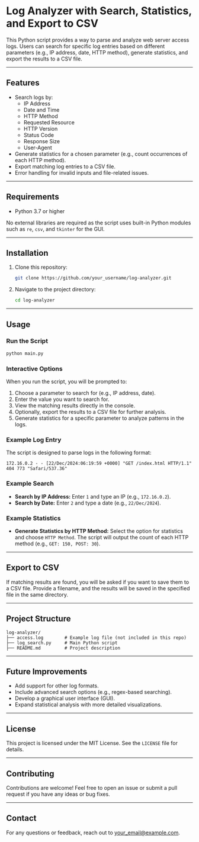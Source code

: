 # Log Analyzer with Search, Statistics, and Export to CSV

This Python script provides a way to parse and analyze web server access logs. Users can search for specific log entries based on different parameters (e.g., IP address, date, HTTP method), generate statistics, and export the results to a CSV file.

---

## Features

- Search logs by:
  - IP Address
  - Date and Time
  - HTTP Method
  - Requested Resource
  - HTTP Version
  - Status Code
  - Response Size
  - User-Agent
- Generate statistics for a chosen parameter (e.g., count occurrences of each HTTP method).
- Export matching log entries to a CSV file.
- Error handling for invalid inputs and file-related issues.

---

## Requirements

- Python 3.7 or higher

No external libraries are required as the script uses built-in Python modules such as `re`, `csv`, and `tkinter` for the GUI.

---

## Installation

1. Clone this repository:
   ```bash
   git clone https://github.com/your_username/log-analyzer.git
   ```
2. Navigate to the project directory:
   ```bash
   cd log-analyzer
   ```

---

## Usage

### Run the Script

```bash
python main.py
```

### Interactive Options

When you run the script, you will be prompted to:

1. Choose a parameter to search for (e.g., IP address, date).
2. Enter the value you want to search for.
3. View the matching results directly in the console.
4. Optionally, export the results to a CSV file for further analysis.
5. Generate statistics for a specific parameter to analyze patterns in the logs.

### Example Log Entry

The script is designed to parse logs in the following format:

```
172.16.0.2 - - [22/Dec/2024:06:19:59 +0000] "GET /index.html HTTP/1.1" 404 773 "Safari/537.36"
```

### Example Search

- **Search by IP Address:** Enter `1` and type an IP (e.g., `172.16.0.2`).
- **Search by Date:** Enter `2` and type a date (e.g., `22/Dec/2024`).

### Example Statistics

- **Generate Statistics by HTTP Method:** Select the option for statistics and choose `HTTP Method`. The script will output the count of each HTTP method (e.g., `GET: 150, POST: 30`).

---

## Export to CSV

If matching results are found, you will be asked if you want to save them to a CSV file. Provide a filename, and the results will be saved in the specified file in the same directory.

---

## Project Structure

```
log-analyzer/
├── access.log        # Example log file (not included in this repo)
├── log_search.py     # Main Python script
├── README.md         # Project description
```

---

## Future Improvements

- Add support for other log formats.
- Include advanced search options (e.g., regex-based searching).
- Develop a graphical user interface (GUI).
- Expand statistical analysis with more detailed visualizations.

---

## License

This project is licensed under the MIT License. See the `LICENSE` file for details.

---

## Contributing

Contributions are welcome! Feel free to open an issue or submit a pull request if you have any ideas or bug fixes.

---

## Contact

For any questions or feedback, reach out to [your_email@example.com](mailto:your_email@example.com).

